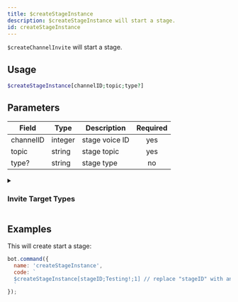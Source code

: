```yaml
---
title: $createStageInstance 
description: $createStageInstance will start a stage.
id: createStageInstance
---
```


`$createChannelInvite` will start a stage.

## Usage

```php
$createStageInstance[channelID;topic;type?]
```

## Parameters 


| Field     | Type    | Description                                        | Required |
|-----------|---------|----------------------------------------------------| :------: |
| channelID    | integer  | stage voice ID                             | yes      |
| topic    | string  | stage topic                             | yes      |
| type?    | string  | stage type                              | no      |

<details>
  <summary><h3> Invite Target Types </h3></summary>

| TYPE         |   VALUE      |
| -------------------- | ------------------ |
| PUBLIC         | 1               |
| PRIVATE        | 2              |

</details>

## Examples

This will create start a stage:

```javascript
bot.command({
  name: 'createStageInstance',
  code: `
  $createStageInstance[stageID;Testing!;1] // replace "stageID" with an actual stage ID
  `
});
```
